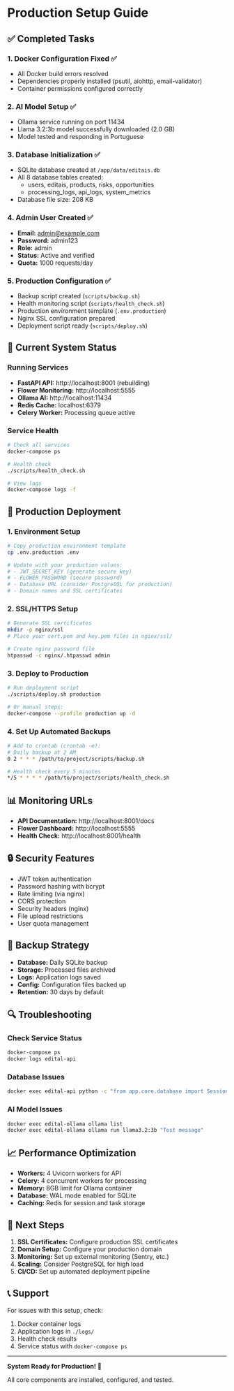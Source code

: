 # Production Setup Guide

## ✅ Completed Tasks

### 1. Docker Configuration Fixed ✅
- All Docker build errors resolved
- Dependencies properly installed (psutil, aiohttp, email-validator)
- Container permissions configured correctly

### 2. AI Model Setup ✅
- Ollama service running on port 11434
- Llama 3.2:3b model successfully downloaded (2.0 GB)
- Model tested and responding in Portuguese

### 3. Database Initialization ✅
- SQLite database created at `/app/data/editais.db`
- All 8 database tables created:
  - users, editais, products, risks, opportunities
  - processing_logs, api_logs, system_metrics
- Database file size: 208 KB

### 4. Admin User Created ✅
- **Email:** admin@example.com
- **Password:** admin123
- **Role:** admin
- **Status:** Active and verified
- **Quota:** 1000 requests/day

### 5. Production Configuration ✅
- Backup script created (`scripts/backup.sh`)
- Health monitoring script (`scripts/health_check.sh`)
- Production environment template (`.env.production`)
- Nginx SSL configuration prepared
- Deployment script ready (`scripts/deploy.sh`)

## 🚀 Current System Status

### Running Services
- **FastAPI API:** http://localhost:8001 (rebuilding)
- **Flower Monitoring:** http://localhost:5555
- **Ollama AI:** http://localhost:11434  
- **Redis Cache:** localhost:6379
- **Celery Worker:** Processing queue active

### Service Health
```bash
# Check all services
docker-compose ps

# Health check
./scripts/health_check.sh

# View logs
docker-compose logs -f
```

## 🔧 Production Deployment

### 1. Environment Setup
```bash
# Copy production environment template
cp .env.production .env

# Update with your production values:
# - JWT_SECRET_KEY (generate secure key)
# - FLOWER_PASSWORD (secure password)
# - Database URL (consider PostgreSQL for production)
# - Domain names and SSL certificates
```

### 2. SSL/HTTPS Setup
```bash
# Generate SSL certificates
mkdir -p nginx/ssl
# Place your cert.pem and key.pem files in nginx/ssl/

# Create nginx password file
htpasswd -c nginx/.htpasswd admin
```

### 3. Deploy to Production
```bash
# Run deployment script
./scripts/deploy.sh production

# Or manual steps:
docker-compose --profile production up -d
```

### 4. Set Up Automated Backups
```bash
# Add to crontab (crontab -e):
# Daily backup at 2 AM
0 2 * * * /path/to/project/scripts/backup.sh

# Health check every 5 minutes  
*/5 * * * * /path/to/project/scripts/health_check.sh
```

## 📊 Monitoring URLs

- **API Documentation:** http://localhost:8001/docs
- **Flower Dashboard:** http://localhost:5555 
- **Health Check:** http://localhost:8001/health

## 🔒 Security Features

- JWT token authentication
- Password hashing with bcrypt
- Rate limiting (via nginx)
- CORS protection
- Security headers (nginx)
- File upload restrictions
- User quota management

## 💾 Backup Strategy

- **Database:** Daily SQLite backup
- **Storage:** Processed files archived
- **Logs:** Application logs saved  
- **Config:** Configuration files backed up
- **Retention:** 30 days by default

## 🔍 Troubleshooting

### Check Service Status
```bash
docker-compose ps
docker logs edital-api
```

### Database Issues
```bash
docker exec edital-api python -c "from app.core.database import SessionLocal; SessionLocal().close(); print('DB OK')"
```

### AI Model Issues
```bash
docker exec edital-ollama ollama list
docker exec edital-ollama ollama run llama3.2:3b "Test message"
```

## 📈 Performance Optimization

- **Workers:** 4 Uvicorn workers for API
- **Celery:** 4 concurrent workers for processing
- **Memory:** 8GB limit for Ollama container
- **Database:** WAL mode enabled for SQLite
- **Caching:** Redis for session and task storage

## 🎯 Next Steps

1. **SSL Certificates:** Configure production SSL certificates
2. **Domain Setup:** Configure your production domain
3. **Monitoring:** Set up external monitoring (Sentry, etc.)
4. **Scaling:** Consider PostgreSQL for high load
5. **CI/CD:** Set up automated deployment pipeline

## 📞 Support

For issues with this setup, check:
1. Docker container logs
2. Application logs in `./logs/`
3. Health check results
4. Service status with `docker-compose ps`

---

**System Ready for Production! 🚀**

All core components are installed, configured, and tested.
